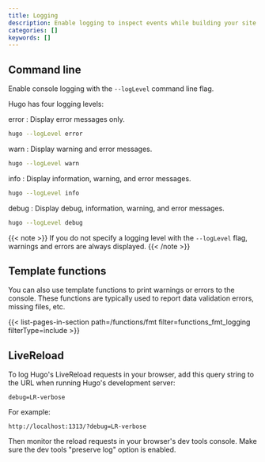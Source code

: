 ```yaml
---
title: Logging
description: Enable logging to inspect events while building your site.
categories: []
keywords: []
---
```


## Command line

Enable console logging with the `--logLevel` command line flag.

Hugo has four logging levels:

error
: Display error messages only.

```sh
hugo --logLevel error
```

warn
: Display warning and error messages.

```sh
hugo --logLevel warn
```

info
: Display information, warning, and error messages.

```sh
hugo --logLevel info
```

debug
: Display debug, information, warning, and error messages.

```sh
hugo --logLevel debug
```

{{< note >}}
If you do not specify a logging level with the `--logLevel` flag, warnings and errors are always displayed.
{{< /note >}}

## Template functions

You can also use template functions to print warnings or errors to the console. These functions are typically used to report data validation errors, missing files, etc.

{{< list-pages-in-section path=/functions/fmt filter=functions_fmt_logging filterType=include >}}

## LiveReload

To log Hugo's LiveReload requests in your browser, add this query string to the URL when running Hugo's development server:

```text
debug=LR-verbose
```

For example:

```text
http://localhost:1313/?debug=LR-verbose
```

Then monitor the reload requests in your browser's dev tools console. Make sure the dev tools "preserve log" option is enabled.
